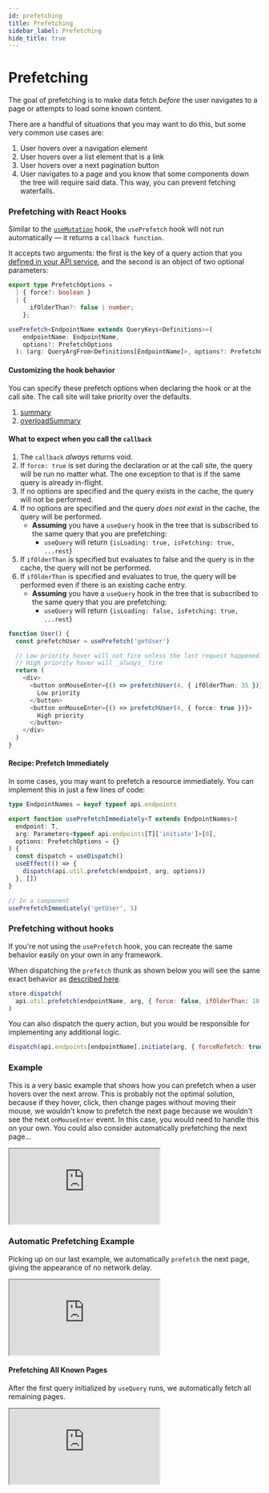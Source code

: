 ```yaml
---
id: prefetching
title: Prefetching
sidebar_label: Prefetching
hide_title: true
---
```


# Prefetching

The goal of prefetching is to make data fetch _before_ the user navigates to a page or attempts to load some known content.

There are a handful of situations that you may want to do this, but some very common use cases are:

1. User hovers over a navigation element
2. User hovers over a list element that is a link
3. User hovers over a next pagination button
4. User navigates to a page and you know that some components down the tree will require said data. This way, you can prevent fetching waterfalls.

### Prefetching with React Hooks

Similar to the [`useMutation`](./mutations) hook, the `usePrefetch` hook will not run automatically — it returns a `callback function`.

It accepts two arguments: the first is the key of a query action that you [defined in your API service](../../api/rtk-query/createApi#endpoints), and the second is an object of two optional parameters:

```ts title="usePrefetch Signature"
export type PrefetchOptions =
  | { force?: boolean }
  | {
      ifOlderThan?: false | number;
    };

usePrefetch<EndpointName extends QueryKeys<Definitions>>(
    endpointName: EndpointName,
    options?: PrefetchOptions
  ): (arg: QueryArgFrom<Definitions[EndpointName]>, options?: PrefetchOptions) => void;
```

#### Customizing the hook behavior

You can specify these prefetch options when declaring the hook or at the call site. The call site will take priority over the defaults.

1. [summary](docblock://query/core/module.ts?token=PrefetchOptions)
2. [overloadSummary](docblock://query/core/module.ts?token=PrefetchOptions)

#### What to expect when you call the `callback`

1. The `callback` _always_ returns void.
2. If `force: true` is set during the declaration or at the call site, the query will be run no matter what. The one exception to that is if the same query is already in-flight.
3. If no options are specified and the query exists in the cache, the query will not be performed.
4. If no options are specified and the query _does not exist_ in the cache, the query will be performed.
   - **Assuming** you have a `useQuery` hook in the tree that is subscribed to the same query that you are prefetching:
     - `useQuery` will return `{isLoading: true, isFetching: true, ...rest`}
5. If `ifOlderThan` is specified but evaluates to false and the query is in the cache, the query will not be performed.
6. If `ifOlderThan` is specified and evaluates to true, the query will be performed even if there is an existing cache entry.
   - **Assuming** you have a `useQuery` hook in the tree that is subscribed to the same query that you are prefetching:
     - `useQuery` will return `{isLoading: false, isFetching: true, ...rest`}

```ts title="usePrefetch Example"
function User() {
  const prefetchUser = usePrefetch('getUser')

  // Low priority hover will not fire unless the last request happened more than 35s ago
  // High priority hover will _always_ fire
  return (
    <div>
      <button onMouseEnter={() => prefetchUser(4, { ifOlderThan: 35 })}>
        Low priority
      </button>
      <button onMouseEnter={() => prefetchUser(4, { force: true })}>
        High priority
      </button>
    </div>
  )
}
```

#### Recipe: Prefetch Immediately

In some cases, you may want to prefetch a resource immediately. You can implement this in just a few lines of code:

```ts title="hooks/usePrefetchImmediately.ts"
type EndpointNames = keyof typeof api.endpoints

export function usePrefetchImmediately<T extends EndpointNames>(
  endpoint: T,
  arg: Parameters<typeof api.endpoints[T]['initiate']>[0],
  options: PrefetchOptions = {}
) {
  const dispatch = useDispatch()
  useEffect(() => {
    dispatch(api.util.prefetch(endpoint, arg, options))
  }, [])
}

// In a component
usePrefetchImmediately('getUser', 5)
```

### Prefetching without hooks

If you're not using the `usePrefetch` hook, you can recreate the same behavior easily on your own in any framework.

When dispatching the `prefetch` thunk as shown below you will see the same exact behavior as [described here](#what-to-expect-when-you-call-the-callback).

```js title="Non-hook prefetching example"
store.dispatch(
  api.util.prefetch(endpointName, arg, { force: false, ifOlderThan: 10 })
)
```

You can also dispatch the query action, but you would be responsible for implementing any additional logic.

```js title="Alternate method of manual prefetching"
dispatch(api.endpoints[endpointName].initiate(arg, { forceRefetch: true }))
```

### Example

This is a very basic example that shows how you can prefetch when a user hovers over the next arrow. This is probably not the optimal solution, because if they hover, click, then change pages without moving their mouse, we wouldn't know to prefetch the next page because we wouldn't see the next `onMouseEnter` event. In this case, you would need to handle this on your own. You could also consider automatically prefetching the next page...

<iframe
  src="https://codesandbox.io/embed/concepts-prefetching-h594j?fontsize=12&hidenavigation=1&theme=dark"
  style={{ width: '100%', height: '600px', border: 0, borderRadius: '4px', overflow: 'hidden' }}
  title="rtk-query-react-hooks-usePrefetch-example"
  allow="geolocation; microphone; camera; midi; vr; accelerometer; gyroscope; payment; ambient-light-sensor; encrypted-media; usb"
  sandbox="allow-modals allow-forms allow-popups allow-scripts allow-same-origin"
></iframe>

### Automatic Prefetching Example

Picking up on our last example, we automatically `prefetch` the next page, giving the appearance of no network delay.

<iframe
  src="https://codesandbox.io/embed/concepts-prefetching-automatic-2id61?fontsize=12&hidenavigation=1&theme=dark"
  style={{ width: '100%', height: '600px', border: 0, borderRadius: '4px', overflow: 'hidden' }}
  title="rtk-query-react-hooks-usePrefetch-example"
  allow="geolocation; microphone; camera; midi; vr; accelerometer; gyroscope; payment; ambient-light-sensor; encrypted-media; usb"
  sandbox="allow-modals allow-forms allow-popups allow-scripts allow-same-origin"
></iframe>

#### Prefetching All Known Pages

After the first query initialized by `useQuery` runs, we automatically fetch all remaining pages.

<iframe
  src="https://codesandbox.io/embed/concepts-prefetching-automatic-waterfall-ihe5e?fontsize=12&hidenavigation=1&theme=dark&module=%2Fsrc%2Ffeatures%2Fposts%2FPostsManager.tsx"
  style={{ width: '100%', height: '600px', border: 0, borderRadius: '4px', overflow: 'hidden' }}
     title="Concepts Prefetching Automatic Waterfall"
  allow="geolocation; microphone; camera; midi; vr; accelerometer; gyroscope; payment; ambient-light-sensor; encrypted-media; usb"
  sandbox="allow-modals allow-forms allow-popups allow-scripts allow-same-origin"
></iframe>
